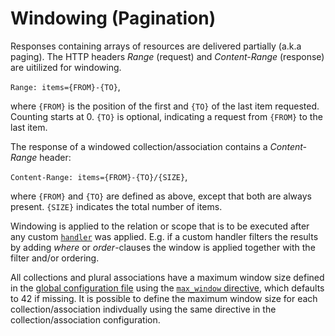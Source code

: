 # Windowing (Pagination)

Responses containing arrays of resources are delivered partially (a.k.a paging).
The HTTP headers _Range_ (request) and _Content-Range_ (response) are uitilized for windowing.

`Range: items={FROM}-{TO}`,

where `{FROM}` is the position of the first and `{TO}` of the last item
requested. Counting starts at 0. `{TO}` is optional, indicating a request from
`{FROM}` to the last item.

The response of a windowed collection/association contains a _Content-Range_ header:

`Content-Range: items={FROM}-{TO}/{SIZE}`,

where `{FROM}` and `{TO}` are defined as above, except that both are always
present. `{SIZE}` indicates the total number of items.

Windowing is applied to the relation or scope that is to be executed after
any custom [`handler`](handler) was applied. E.g. if a custom handler filters
the results by adding *where* or *order*-clauses the window is applied together with
the filter and/or ordering.

All collections and plural associations have a maximum window size defined in the [global configuration file](global_config) using the [`max_window` directive](max_window), which defaults to 42 if missing. 
It is possible to define the maximum window size for each collection/association indivdually using the same directive in the collection/association configuration. 